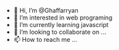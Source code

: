 - 👋 Hi, I’m @Ghaffarryan
- 👀 I’m interested in web programing
- 🌱 I’m currently learning javascript
- 💞️ I’m looking to collaborate on ...
- 📫 How to reach me ...

<!---
Ghaffarryan/Ghaffarryan is a ✨ special ✨ repository because its `README.md` (this file) appears on your GitHub profile.
You can click the Preview link to take a look at your changes.
--->
